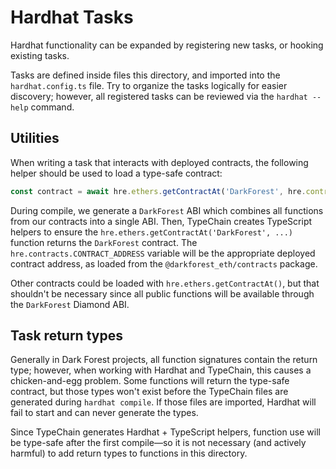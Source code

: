 # Hardhat Tasks

Hardhat functionality can be expanded by registering new tasks, or hooking existing tasks.

Tasks are defined inside files this directory, and imported into the `hardhat.config.ts` file. Try to organize the tasks logically for easier discovery; however, all registered tasks can be reviewed via the `hardhat --help` command.

## Utilities

When writing a task that interacts with deployed contracts, the following helper should be used to load a type-safe contract:

```ts
const contract = await hre.ethers.getContractAt('DarkForest', hre.contracts.CONTRACT_ADDRESS);
```

During compile, we generate a `DarkForest` ABI which combines all functions from our contracts into a single ABI. Then, TypeChain creates TypeScript helpers to ensure the `hre.ethers.getContractAt('DarkForest', ...)` function returns the `DarkForest` contract. The `hre.contracts.CONTRACT_ADDRESS` variable will be the appropriate deployed contract address, as loaded from the `@darkforest_eth/contracts` package.

Other contracts could be loaded with `hre.ethers.getContractAt()`, but that shouldn't be necessary since all public functions will be available through the `DarkForest` Diamond ABI.

## Task return types

Generally in Dark Forest projects, all function signatures contain the return type; however, when working with Hardhat and TypeChain, this causes a chicken-and-egg problem. Some functions will return the type-safe contract, but those types won't exist before the TypeChain files are generated during `hardhat compile`. If those files are imported, Hardhat will fail to start and can never generate the types.

Since TypeChain generates Hardhat + TypeScript helpers, function use will be type-safe after the first compile—so it is not necessary (and actively harmful) to add return types to functions in this directory.
